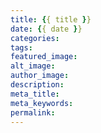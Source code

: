 ```yaml
---
title: {{ title }}
date: {{ date }}
categories:
tags:
featured_image:
alt_image:
author_image:
description:
meta_title:
meta_keywords:
permalink:
---
```

